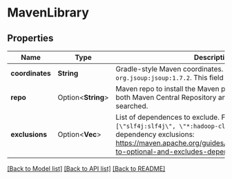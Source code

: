 # MavenLibrary

## Properties

Name | Type | Description | Notes
------------ | ------------- | ------------- | -------------
**coordinates** | **String** | Gradle-style Maven coordinates. For example: `org.jsoup:jsoup:1.7.2`. This field is required. | 
**repo** | Option<**String**> | Maven repo to install the Maven package from. If omitted, both Maven Central Repository and Spark Packages are searched. | [optional]
**exclusions** | Option<**Vec<String>**> | List of dependences to exclude. For example: `[\"slf4j:slf4j\", \"*:hadoop-client\"]`.  Maven dependency exclusions: <https://maven.apache.org/guides/introduction/introduction-to-optional-and-excludes-dependencies.html>. | [optional]

[[Back to Model list]](../README.md#documentation-for-models) [[Back to API list]](../README.md#documentation-for-api-endpoints) [[Back to README]](../README.md)


